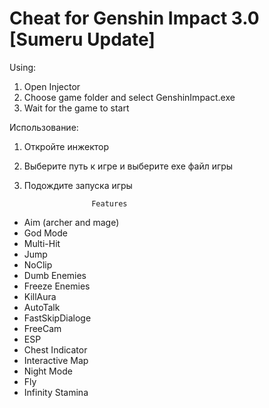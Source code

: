 Cheat for
Genshin Impact 3.0 [Sumeru Update]
=====================================
Using:
1. Open Injector
2. Choose game folder and select GenshinImpact.exe
3. Wait for the game to start

Использование:
1. Откройте инжектор
2. Выберите путь к игре и выберите exe файл игры
3. Подождите запуска игры

                      Features
- Aim (archer and mage)
- God Mode
- Multi-Hit
- Jump
- NoClip
- Dumb Enemies
- Freeze Enemies
- KillAura
- AutoTalk
- FastSkipDialoge
- FreeCam
- ESP
- Chest Indicator
- Interactive Map
- Night Mode
- Fly
- Infinity Stamina
